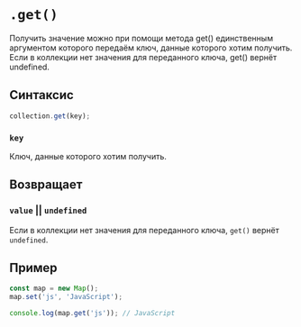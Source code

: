 # `.get()`

Получить значение можно при помощи метода get() единственным аргументом которого передаём ключ, данные которого хотим получить. Если в коллекции нет значения для переданного ключа, get() вернёт undefined.

## Синтаксис

```js
collection.get(key);
```

### `key`

Ключ, данные которого хотим получить.

## Возвращает

### `value` || `undefined`

Если в коллекции нет значения для переданного ключа, `get()` вернёт `undefined`.

## Пример

```js
const map = new Map();
map.set('js', 'JavaScript');

console.log(map.get('js')); // JavaScript
```
